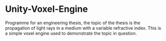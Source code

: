 # Unity-Voxel-Engine

Programme for an engineering thesis, the topic of the thesis is the propagation of light rays in a medium with a variable refractive index. This is a simple voxel engine used to demonstrate the topic in question.
